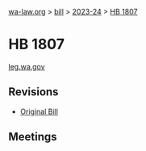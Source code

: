 [wa-law.org](/) > [bill](/bill/) > [2023-24](/bill/2023-24/) > [HB 1807](/bill/2023-24/hb/1807/)

# HB 1807
[leg.wa.gov](https://app.leg.wa.gov/billsummary?BillNumber=1807&Year=2023&Initiative=false)

## Revisions
* [Original Bill](1/)

## Meetings